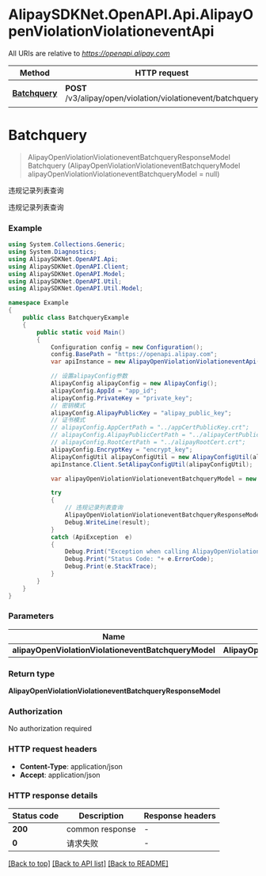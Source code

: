 # AlipaySDKNet.OpenAPI.Api.AlipayOpenViolationViolationeventApi

All URIs are relative to *https://openapi.alipay.com*

Method | HTTP request | Description
------------- | ------------- | -------------
[**Batchquery**](AlipayOpenViolationViolationeventApi.md#batchquery) | **POST** /v3/alipay/open/violation/violationevent/batchquery | 违规记录列表查询


<a name="batchquery"></a>
# **Batchquery**
> AlipayOpenViolationViolationeventBatchqueryResponseModel Batchquery (AlipayOpenViolationViolationeventBatchqueryModel alipayOpenViolationViolationeventBatchqueryModel = null)

违规记录列表查询

违规记录列表查询

### Example
```csharp
using System.Collections.Generic;
using System.Diagnostics;
using AlipaySDKNet.OpenAPI.Api;
using AlipaySDKNet.OpenAPI.Client;
using AlipaySDKNet.OpenAPI.Model;
using AlipaySDKNet.OpenAPI.Util;
using AlipaySDKNet.OpenAPI.Util.Model;

namespace Example
{
    public class BatchqueryExample
    {
        public static void Main()
        {
            Configuration config = new Configuration();
            config.BasePath = "https://openapi.alipay.com";
            var apiInstance = new AlipayOpenViolationViolationeventApi(config);

            // 设置alipayConfig参数
            AlipayConfig alipayConfig = new AlipayConfig();
            alipayConfig.AppId = "app_id";
            alipayConfig.PrivateKey = "private_key";
            // 密钥模式
            alipayConfig.AlipayPublicKey = "alipay_public_key";
            // 证书模式
            // alipayConfig.AppCertPath = "../appCertPublicKey.crt";
            // alipayConfig.AlipayPublicCertPath = "../alipayCertPublicKey_RSA2.crt";
            // alipayConfig.RootCertPath = "../alipayRootCert.crt";
            alipayConfig.EncryptKey = "encrypt_key";
            AlipayConfigUtil alipayConfigUtil = new AlipayConfigUtil(alipayConfig);
            apiInstance.Client.SetAlipayConfigUtil(alipayConfigUtil);

            var alipayOpenViolationViolationeventBatchqueryModel = new AlipayOpenViolationViolationeventBatchqueryModel(); // AlipayOpenViolationViolationeventBatchqueryModel |  (optional) 

            try
            {
                // 违规记录列表查询
                AlipayOpenViolationViolationeventBatchqueryResponseModel result = apiInstance.Batchquery(alipayOpenViolationViolationeventBatchqueryModel);
                Debug.WriteLine(result);
            }
            catch (ApiException  e)
            {
                Debug.Print("Exception when calling AlipayOpenViolationViolationeventApi.Batchquery: " + e.Message );
                Debug.Print("Status Code: "+ e.ErrorCode);
                Debug.Print(e.StackTrace);
            }
        }
    }
}
```

### Parameters

Name | Type | Description  | Notes
------------- | ------------- | ------------- | -------------
 **alipayOpenViolationViolationeventBatchqueryModel** | **AlipayOpenViolationViolationeventBatchqueryModel**|  | [optional] 

### Return type

**AlipayOpenViolationViolationeventBatchqueryResponseModel**

### Authorization

No authorization required

### HTTP request headers

 - **Content-Type**: application/json
 - **Accept**: application/json


### HTTP response details
| Status code | Description | Response headers |
|-------------|-------------|------------------|
| **200** | common response |  -  |
| **0** | 请求失败 |  -  |

[[Back to top]](#) [[Back to API list]](../README.md#documentation-for-api-endpoints) [[Back to README]](../README.md)

